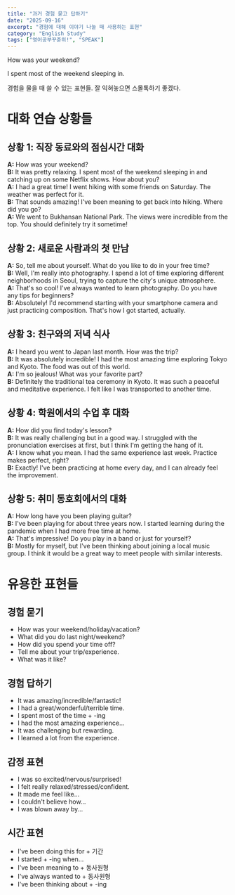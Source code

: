 ```yaml
---
title: "과거 경험 묻고 답하기"
date: "2025-09-16"
excerpt: "경험에 대해 이야기 나눌 때 사용하는 표현"
category: "English Study"
tags: ["영어공부꾸준히!", "SPEAK"]
---
```


How was your weekend?

I spent most of the weekend sleeping in.

경험을 물을 때 쓸 수 있는 표현들. 잘 익혀놓으면 스몰톡하기 좋겠다.

# 대화 연습 상황들

## 상황 1: 직장 동료와의 점심시간 대화
**A:** How was your weekend?  
**B:** It was pretty relaxing. I spent most of the weekend sleeping in and catching up on some Netflix shows. How about you?  
**A:** I had a great time! I went hiking with some friends on Saturday. The weather was perfect for it.  
**B:** That sounds amazing! I've been meaning to get back into hiking. Where did you go?  
**A:** We went to Bukhansan National Park. The views were incredible from the top. You should definitely try it sometime!

## 상황 2: 새로운 사람과의 첫 만남
**A:** So, tell me about yourself. What do you like to do in your free time?  
**B:** Well, I'm really into photography. I spend a lot of time exploring different neighborhoods in Seoul, trying to capture the city's unique atmosphere.  
**A:** That's so cool! I've always wanted to learn photography. Do you have any tips for beginners?  
**B:** Absolutely! I'd recommend starting with your smartphone camera and just practicing composition. That's how I got started, actually.

## 상황 3: 친구와의 저녁 식사
**A:** I heard you went to Japan last month. How was the trip?  
**B:** It was absolutely incredible! I had the most amazing time exploring Tokyo and Kyoto. The food was out of this world.  
**A:** I'm so jealous! What was your favorite part?  
**B:** Definitely the traditional tea ceremony in Kyoto. It was such a peaceful and meditative experience. I felt like I was transported to another time.

## 상황 4: 학원에서의 수업 후 대화
**A:** How did you find today's lesson?  
**B:** It was really challenging but in a good way. I struggled with the pronunciation exercises at first, but I think I'm getting the hang of it.  
**A:** I know what you mean. I had the same experience last week. Practice makes perfect, right?  
**B:** Exactly! I've been practicing at home every day, and I can already feel the improvement.

## 상황 5: 취미 동호회에서의 대화
**A:** How long have you been playing guitar?  
**B:** I've been playing for about three years now. I started learning during the pandemic when I had more free time at home.  
**A:** That's impressive! Do you play in a band or just for yourself?  
**B:** Mostly for myself, but I've been thinking about joining a local music group. I think it would be a great way to meet people with similar interests.

# 유용한 표현들

## 경험 묻기
- How was your weekend/holiday/vacation?
- What did you do last night/weekend?
- How did you spend your time off?
- Tell me about your trip/experience.
- What was it like?

## 경험 답하기
- It was amazing/incredible/fantastic!
- I had a great/wonderful/terrible time.
- I spent most of the time + -ing
- I had the most amazing experience...
- It was challenging but rewarding.
- I learned a lot from the experience.

## 감정 표현
- I was so excited/nervous/surprised!
- I felt really relaxed/stressed/confident.
- It made me feel like...
- I couldn't believe how...
- I was blown away by...

## 시간 표현
- I've been doing this for + 기간
- I started + -ing when...
- I've been meaning to + 동사원형
- I've always wanted to + 동사원형
- I've been thinking about + -ing 